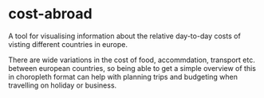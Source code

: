 # cost-abroad

A tool for visualising information about the relative day-to-day costs of visting different countries in europe.

There are wide variations in the cost of food, accommdation, transport etc. between european countries, so being able to get a simple overview of this in choropleth format can help with planning trips and budgeting when travelling on holiday or business.
